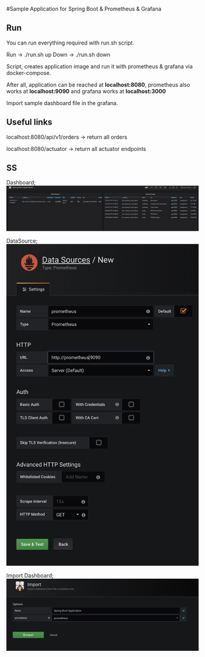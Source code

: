 #Sample Application for Spring Boot & Prometheus & Grafana

## Run
You can run everything required with run.sh script.

Run -> ./run.sh up
Down -> ./run.sh down

Script, creates application image and run it with prometheus & grafana via docker-compose.

After all, application can be reached at **localhost:8080**, prometheus also works at **localhost:9090** and grafana works at **localhost:3000**

Import sample dashboard file in the grafana.

## Useful links

localhost:8080/api/v1/orders -> return all orders 

localhost:8080/actuator -> return all actuator endpoints

## SS

Dashboard;
![dashboard](./images/dashboard.png)

DataSource;
![dashboard](./images/datasource_definition.png)

Import Dashboard;
![dashboard](./images/import_dashborad.png)
